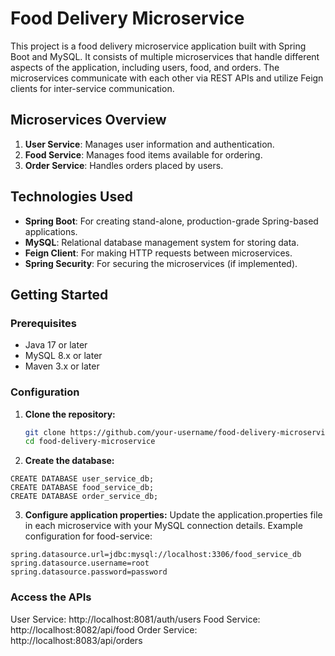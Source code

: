 # Food Delivery Microservice

This project is a food delivery microservice application built with Spring Boot and MySQL. It consists of multiple microservices that handle different aspects of the application, including users, food, and orders. The microservices communicate with each other via REST APIs and utilize Feign clients for inter-service communication.

## Microservices Overview

1. **User Service**: Manages user information and authentication.
2. **Food Service**: Manages food items available for ordering.
3. **Order Service**: Handles orders placed by users.

## Technologies Used

- **Spring Boot**: For creating stand-alone, production-grade Spring-based applications.
- **MySQL**: Relational database management system for storing data.
- **Feign Client**: For making HTTP requests between microservices.
- **Spring Security**: For securing the microservices (if implemented).

## Getting Started

### Prerequisites

- Java 17 or later
- MySQL 8.x or later
- Maven 3.x or later

### Configuration

1. **Clone the repository:**

   ```sh
   git clone https://github.com/your-username/food-delivery-microservice.git
   cd food-delivery-microservice

2. **Create the database:**

  ```
  CREATE DATABASE user_service_db;
  CREATE DATABASE food_service_db;
  CREATE DATABASE order_service_db;
  ```

3. **Configure application properties:**
   Update the application.properties file in each microservice with your MySQL connection details. Example configuration for food-service:
  ```
  spring.datasource.url=jdbc:mysql://localhost:3306/food_service_db
  spring.datasource.username=root
  spring.datasource.password=password
 ```

### Access the APIs

User Service: http://localhost:8081/auth/users
Food Service: http://localhost:8082/api/food
Order Service: http://localhost:8083/api/orders
